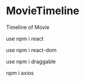 # MovieTimeline
Timeline of Movie

use npm i react

use npm i react-dom

use npm i draggable

npm i axios
